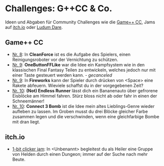 ﻿# Challenges: G++CC & Co.
Ideen und Abgaben für Community Challenges wie die [Game++ CC](http://www.youtube.com/user/Tomzalat), Jams auf [itch.io](https://itch.io) oder [Ludum Dare](http://ludumdare.com).

## Game++ CC

* [Nr. 8](http://www.youtube.com/playlist?list=PL1td_Fr5vMGOCNky1rFw5weLhgksupi2E): In **CleanForce** ist es die Aufgabe des Spielers, einen Reinigungsroboter vor der Vernichtung zu schützen.
* [Nr. 9](http://www.youtube.com/watch?v=ivNN8qjooCQ): **OneButtonFFLike** war die Idee ein Kampfsystem wie in den klassischen Final Fantasy Teilen zu entwickeln, welches jedoch nur mit einer Taste gesteuert werden kann. - *gecanceled*
* [Nr. 9](http://www.youtube.com/watch?v=ivNN8qjooCQ): In **Fireworks** kann der Spieler durch drücken von &lt;Space&gt; eine Rakete abfeuern. Wieviele schaffst du in der vorgegebenen Zeit?
* [Nr. 10](http://www.youtube.com/watch?v=UdCLUwwxFTM): **(Not) Endless Runner** lässt dich ein Bananenauto über gefrorene Eisblöcke am Himmel fahren. Stürz bloss nicht ab oder fahr in einen der Schneemänner!
* [Nr. 10](http://www.youtube.com/watch?v=UdCLUwwxFTM): **Connect 3 Bomb** ist die Idee mein altes Lieblings-Genre wieder aufleben zu lassen. Im Groben musst du drei Blöcke gleicher Farbe zusammen legen und die verschwinden, wenn eine gleichfarbige Bombe mit dran liegt.


## itch.io

* [1-bit clicker jam](https://itch.io/jam/1-bit-clicker-jam): In &lt;Unbenannt&gt; begleitest du als Heiler eine Gruppe von Helden durch einen Dungeon; immer auf der Suche nach mehr Beute.
